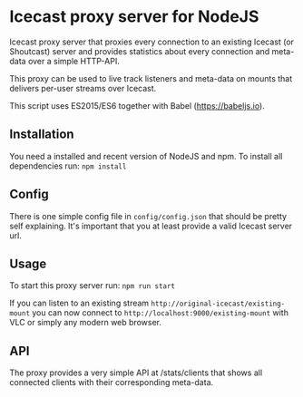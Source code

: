 # Icecast proxy server for NodeJS

Icecast proxy server that proxies every connection to an existing Icecast (or Shoutcast) server and provides
statistics about every connection and meta-data over a simple HTTP-API.

This proxy can be used to live track listeners and meta-data on mounts that delivers per-user streams over Icecast.  

This script uses ES2015/ES6 together with Babel (https://babeljs.io).

## Installation

You need a installed and recent version of NodeJS and npm. To install all dependencies run:
`npm install`

## Config

There is one simple config file in `config/config.json` that should be pretty self explaining.
It's important that you at least provide a valid Icecast server url.

## Usage

To start this proxy server run:
`npm run start`

If you can listen to an existing stream `http://original-icecast/existing-mount` you can now connect to
`http://localhost:9000/existing-mount` with VLC or simply any modern web browser.

## API

The proxy provides a very simple API at /stats/clients that shows all connected clients with their corresponding meta-data.
